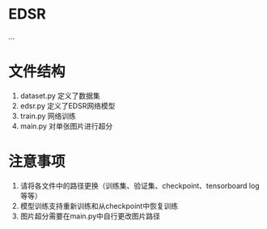 # EDSR
...

# 文件结构
1. dataset.py 定义了数据集
2. edsr.py    定义了EDSR网络模型
3. train.py   网络训练
4. main.py    对单张图片进行超分

# 注意事项
1. 请将各文件中的路径更换（训练集、验证集、checkpoint、tensorboard log 等等）
2. 模型训练支持重新训练和从checkpoint中恢复训练
3. 图片超分需要在main.py中自行更改图片路径
